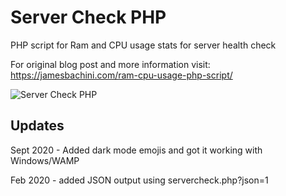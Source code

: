 # Server Check PHP
PHP script for Ram and CPU usage stats for server health check

For original blog post and more information visit: https://jamesbachini.com/ram-cpu-usage-php-script/

![Server Check PHP](https://jamesbachini.com/wp-content/uploads/2020/09/screenshot.png)

## Updates

Sept 2020 - Added dark mode emojis and got it working with Windows/WAMP

Feb 2020 - added JSON output using servercheck.php?json=1